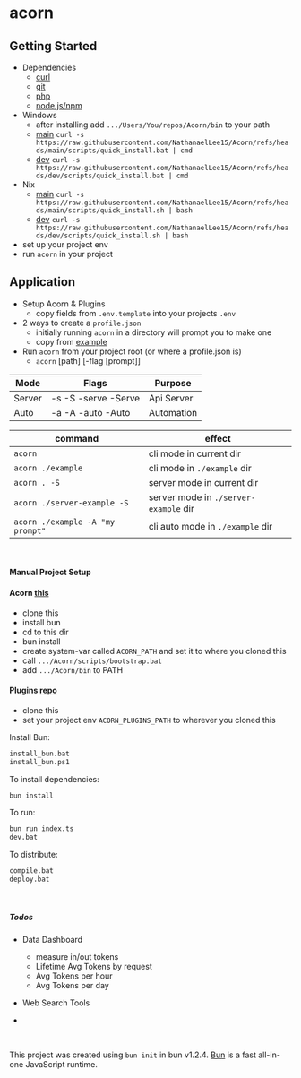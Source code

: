 # acorn

## Getting Started
- Dependencies
    - [curl](https://github.com/curl/curl?tab=readme-ov-file) <!-- or [wget](https://www.gnu.org/software/wget) -->
    - [git](https://git-scm.com/downloads)
    - [php](https://www.php.net/releases/8.3/en.php)
    - [node.js/npm](https://nodejs.org/en/download)
- Windows
    - after installing add `.../Users/You/repos/Acorn/bin` to your path
    - [main](https://github.com/NathanaelLee15/Acorn/blob/main/scripts/quick_install.bat) `curl -s https://raw.githubusercontent.com/NathanaelLee15/Acorn/refs/heads/main/scripts/quick_install.bat | cmd`
    - [dev](https://github.com/NathanaelLee15/Acorn/blob/dev/scripts/quick_install.bat)  `curl -s https://raw.githubusercontent.com/NathanaelLee15/Acorn/refs/heads/dev/scripts/quick_install.bat | cmd`
- Nix
    - [main](https://github.com/NathanaelLee15/Acorn/blob/main/scripts/quick_install.sh) `curl -s https://raw.githubusercontent.com/NathanaelLee15/Acorn/refs/heads/main/scripts/quick_install.sh | bash`
    - [dev](https://github.com/NathanaelLee15/Acorn/blob/dev/scripts/quick_install.sh)  `curl -s https://raw.githubusercontent.com/NathanaelLee15/Acorn/refs/heads/dev/scripts/quick_install.sh | bash`
- set up your project env
- run `acorn` in your project

## Application
- Setup Acorn & Plugins
    - copy fields from `.env.template` into your projects `.env`
- 2 ways to create a `profile.json`
    - initially running `acorn` in a directory will prompt you to make one
    - copy from [example](https://github.com/NathanaelLee15/Acorn/blob/main/profile.json)
- Run `acorn` from your project root (or where a profile.json is)
    - `acorn` [path] [-flag [prompt]]

|    Mode   |        Flags          |       Purpose     |
| --------- | --------------------- | ----------------- |
|   Server  | -s -S -serve -Serve   |     Api Server    |
|   Auto    | -a -A -auto  -Auto    |     Automation    |

|              command              |                  effect               |
| --------------------------------- | ------------------------------------- |
| `acorn`                           | cli mode in current dir               |
| `acorn ./example`                 | cli mode in `./example` dir           |
| `acorn . -S`                      | server mode in current dir            |
| `acorn ./server-example -S`       | server mode in `./server-example` dir |
| `acorn ./example -A "my prompt"`  | cli auto mode in `./example` dir      |

<br>

#### Manual Project Setup

#### Acorn [this](https://github.com/NathanaelLee15/Acorn)
- clone this
- install bun
- cd to this dir
- bun install
- create system-var called `ACORN_PATH` and set it to where you cloned this
- call `.../Acorn/scripts/bootstrap.bat`
- add `.../Acorn/bin` to PATH

#### Plugins [repo](https://github.com/NathanaelLee15/acorn-plugins)
- clone this
- set your project env `ACORN_PLUGINS_PATH` to wherever you cloned this

Install Bun:
```bash
install_bun.bat
install_bun.ps1
```

To install dependencies:

```bash
bun install
```

To run:

```bash
bun run index.ts
dev.bat
```

To distribute:

```bash
compile.bat
deploy.bat
```

<br>

##### Todos
- Data Dashboard
    - measure in/out tokens
    - Lifetime Avg Tokens by request
    - Avg Tokens per hour
    - Avg Tokens per day

- Web Search Tools

- 

<br>

This project was created using `bun init` in bun v1.2.4. [Bun](https://bun.sh) is a fast all-in-one JavaScript runtime.
